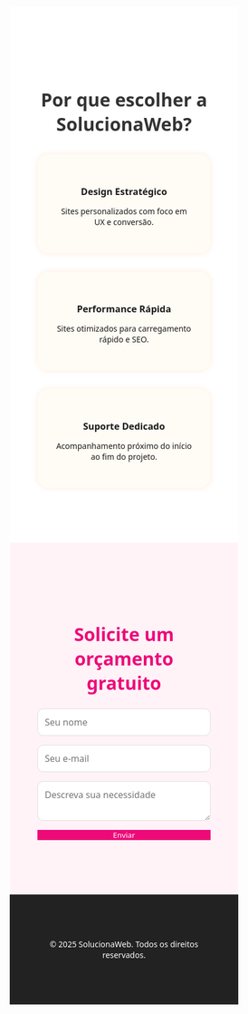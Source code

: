 <!DOCTYPE html>
<html lang="pt-BR">
<head>
  <meta charset="UTF-8" />
  <meta name="viewport" content="width=device-width, initial-scale=1.0" />
  <meta name="description" content="Landing page de serviço fictício focada em conversão.">
  <title>SolucionaWeb - Sites que vendem</title>
  <style>
    * {
      margin: 0;
      padding: 0;
      box-sizing: border-box;
      font-family: 'Segoe UI', Tahoma, Geneva, Verdana, sans-serif;
    }

    body {
      background-color: #f9f9f9;
      color: #333;
      line-height: 1.6;
    }

    .container {
      width: 90%;
      max-width: 1100px;
      margin: 0 auto;
      padding: 2rem 0;
    }

    .hero {
      background: linear-gradient(135deg, #ff6a00, #ee0979);
      color: #fff;
      text-align: center;
      padding: 5rem 2rem;
      animation: fadeIn 1.5s ease-in;
    }

    .hero h1 {
      font-size: 2.5rem;
      margin-bottom: 1rem;
    }

    .hero span {
      color: #fff700;
    }

    .hero .btn {
      display: inline-block;
      margin-top: 1.5rem;
      background: #fff700;
      color: #000;
      padding: 0.75rem 1.5rem;
      border-radius: 25px;
      text-decoration: none;
      font-weight: bold;
      transition: background 0.3s;
    }

    .hero .btn:hover {
      background: #ffe400;
    }

    .beneficios {
      background-color: #fff;
      padding: 4rem 2rem;
      text-align: center;
    }

    .beneficios h2 {
      font-size: 2rem;
      margin-bottom: 2rem;
      color: #333;
    }

    .cards {
      display: grid;
      grid-template-columns: repeat(auto-fit, minmax(250px, 1fr));
      gap: 2rem;
    }

    .card {
      background: #fffbf5;
      padding: 2rem;
      border-radius: 20px;
      box-shadow: 0 0 10px rgba(255, 106, 0, 0.15);
      transition: transform 0.3s;
    }

    .card:hover {
      transform: translateY(-5px);
    }

    .formulario {
      background: #fff3f8;
      padding: 4rem 2rem;
      text-align: center;
    }

    .formulario h2 {
      font-size: 2rem;
      margin-bottom: 1.5rem;
      color: #ee0979;
    }

    form {
      display: flex;
      flex-direction: column;
      gap: 1rem;
      max-width: 500px;
      margin: 0 auto;
    }

    input, textarea {
      padding: 0.75rem;
      border: 1px solid #ddd;
      border-radius: 10px;
      font-size: 1rem;
    }

    button.btn {
      background: #ee0979;
      color: #fff;
      border: none;
      cursor: pointer;
      transition: background 0.3s;
    }

    button.btn:hover {
      background: #ff3c9b;
    }

    .mensagem-sucesso {
      color: green;
      margin-top: 1rem;
    }

    footer {
      background: #222;
      color: #fff;
      text-align: center;
      padding: 2rem 1rem;
    }

    @keyframes fadeIn {
      from {
        opacity: 0;
        transform: translateY(-20px);
      }
      to {
        opacity: 1;
        transform: translateY(0);
      }
    }
  </style>
</head>
<body>
  <header class="hero">
    <div class="container">
      <h1>Transforme sua presença online com a <span>SolucionaWeb</span></h1>
      <p>Desenvolvemos sites que convertem visitantes em clientes.</p>
      <a href="#contato" class="btn">Solicite seu orçamento</a>
    </div>
  </header>

  <section class="beneficios">
    <div class="container">
      <h2>Por que escolher a SolucionaWeb?</h2>
      <div class="cards">
        <div class="card">
          <h3>Design Estratégico</h3>
          <p>Sites personalizados com foco em UX e conversão.</p>
        </div>
        <div class="card">
          <h3>Performance Rápida</h3>
          <p>Sites otimizados para carregamento rápido e SEO.</p>
        </div>
        <div class="card">
          <h3>Suporte Dedicado</h3>
          <p>Acompanhamento próximo do início ao fim do projeto.</p>
        </div>
      </div>
    </div>
  </section>

  <section class="formulario" id="contato">
    <div class="container">
      <h2>Solicite um orçamento gratuito</h2>
      <form id="formOrcamento">
        <input type="text" name="nome" placeholder="Seu nome" required />
        <input type="email" name="email" placeholder="Seu e-mail" required />
        <textarea name="mensagem" placeholder="Descreva sua necessidade" required></textarea>
        <button type="submit" class="btn">Enviar</button>
      </form>
      <p class="mensagem-sucesso" style="display: none;">Obrigado! Em breve entraremos em contato.</p>
    </div>
  </section>

  <footer>
    <div class="container">
      <p>&copy; 2025 SolucionaWeb. Todos os direitos reservados.</p>
    </div>
  </footer>

  <script>
    document.getElementById('formOrcamento').addEventListener('submit', function (e) {
      e.preventDefault();
      const form = e.target;
      form.reset();
      const msg = document.querySelector('.mensagem-sucesso');
      msg.style.display = 'block';
      msg.style.animation = 'fadeIn 1s';
      setTimeout(() => {
        msg.style.display = 'none';
      }, 4000);
    });
  </script>
</body>
</html>
